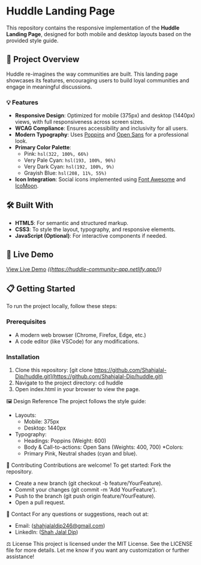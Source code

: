 # Huddle Landing Page

This repository contains the responsive implementation of the **Huddle Landing Page**, designed for both mobile and desktop layouts based on the provided style guide.

## 📖 Project Overview

Huddle re-imagines the way communities are built. This landing page showcases its features, encouraging users to build loyal communities and engage in meaningful discussions.

### 💡 Features
- **Responsive Design**: Optimized for mobile (375px) and desktop (1440px) views, with full responsiveness across screen sizes.
- **WCAG Compliance**: Ensures accessibility and inclusivity for all users.
- **Modern Typography**: Uses [Poppins](https://fonts.google.com/specimen/Poppins) and [Open Sans](https://fonts.google.com/specimen/Open+Sans) for a professional look.
- **Primary Color Palette**:
  - Pink: `hsl(322, 100%, 66%)`
  - Very Pale Cyan: `hsl(193, 100%, 96%)`
  - Very Dark Cyan: `hsl(192, 100%, 9%)`
  - Grayish Blue: `hsl(208, 11%, 55%)`
- **Icon Integration**: Social icons implemented using [Font Awesome](https://fontawesome.com/) and [IcoMoon](https://icomoon.io/).

## 🛠️ Built With
- **HTML5**: For semantic and structured markup.
- **CSS3**: To style the layout, typography, and responsive elements.
- **JavaScript (Optional)**: For interactive components if needed.

## 🚀 Live Demo
[View Live Demo](#) *((https://huddle-community-app.netlify.app/))*

## 📋 Getting Started

To run the project locally, follow these steps:

### Prerequisites
- A modern web browser (Chrome, Firefox, Edge, etc.)
- A code editor (like VSCode) for any modifications.

### Installation
1. Clone this repository: [git clone https://github.com/Shahjalal-Dip/huddle.git](https://github.com/Shahjalal-Dip/huddle.git)
2. Navigate to the project directory: cd huddle
3. Open index.html in your browser to view the page.

🖼️ Design Reference
The project follows the style guide:

* Layouts:
  * Mobile: 375px
  * Desktop: 1440px
* Typography:
  * Headings: Poppins (Weight: 600)
  * Body & Call-to-actions: Open Sans (Weights: 400, 700)
*Colors:
  * Primary Pink, Neutral shades (cyan and blue).

🤝 Contributing
Contributions are welcome! To get started:
Fork the repository.
* Create a new branch (git checkout -b feature/YourFeature).
* Commit your changes (git commit -m 'Add YourFeature').
* Push to the branch (git push origin feature/YourFeature).
* Open a pull request.

📧 Contact
For any questions or suggestions, reach out at:
* Email: (shahjalaldip246@gmail.com)
* LinkedIn: ([Shah Jalal Dip](https://www.linkedin.com/in/shahjalal-dip))

⚖️ License
This project is licensed under the MIT License. See the LICENSE file for more details.
Let me know if you want any customization or further assistance!



